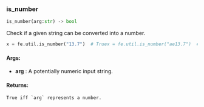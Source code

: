 

### is_number
```python
is_number(arg:str) -> bool
```
Check if a given string can be converted into a number.


```python
x = fe.util.is_number("13.7")  # Truex = fe.util.is_number("ae13.7")  # False
```




#### Args:

* **arg** :  A potentially numeric input string.

#### Returns:
    True iff `arg` represents a number.